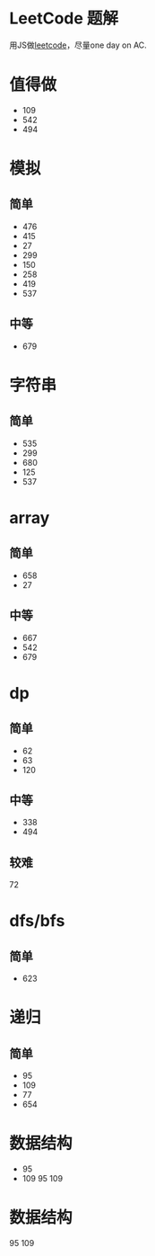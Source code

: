 # LeetCode 题解

用JS做[leetcode](https://leetcode.com)，尽量one day on AC.

# 值得做
* 109
* 542
* 494



# 模拟 
## 简单
* 476
* 415
* 27
* 299
* 150
* 258
* 419
* 537

## 中等
* 679


# 字符串
## 简单
* 535 
* 299
* 680
* 125
* 537



# array
## 简单

* 658
* 27

## 中等

* 667
* 542
* 679

# dp
## 简单

* 62
* 63
* 120

## 中等

* 338
* 494

## 较难
72

# dfs/bfs
## 简单
* 623

# 递归

## 简单
* 95
* 109
* 77
* 654

# 数据结构
* 95
* 109
95
109

# 数据结构
95
109
